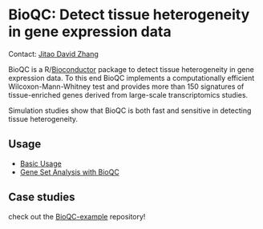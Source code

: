 # BioQC: Detect tissue heterogeneity in gene expression data

Contact: [Jitao David Zhang](jitao_david.zhang@roche.com)

BioQC is a R/[Bioconductor](https://bioconductor.org/packages/release/bioc/html/BioQC.html) package to detect tissue heterogeneity in gene expression data. To this end BioQC implements a computationally efficient Wilcoxon-Mann-Whitney test and provides more than 150 signatures of tissue-enriched genes derived from large-scale transcriptomics studies. 

Simulation studies show that BioQC is both fast and sensitive in detecting tissue heterogeneity. 

## Usage
* [Basic Usage](vignietts/bioqc.md)
* [Gene Set Analysis with BioQC](vignietts/bioqc-signedGenesets.md)

## Case studies
check out the [BioQC-example](https://github.com/Accio/BioQC-example) repository!
